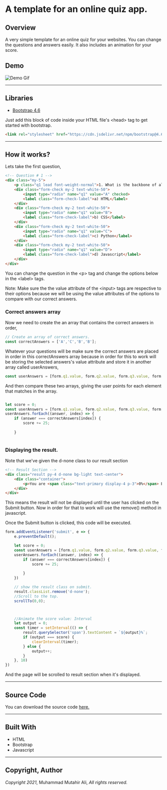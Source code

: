 # A template for an online quiz app.
## Overview
A very simple template for an online quiz for your websites. You can change the questions and answers easily. It also includes an animation for your score.


## Demo
![Demo Gif](https://s4.gifyu.com/images/ezgifcom-gif-maker-1.gif)

---

## Libraries
* [Bootstrap 4.6](https://getbootstrap.com/docs/4.6/getting-started/introduction/)

Just add this block of code inside your HTML file's \<head> tag to get started with bootstrap.
```HTML
<link rel="stylesheet" href="https://cdn.jsdelivr.net/npm/bootstrap@4.6.0/dist/css/bootstrap.min.css" integrity="sha384-B0vP5xmATw1+K9KRQjQERJvTumQW0nPEzvF6L/Z6nronJ3oUOFUFpCjEUQouq2+l" crossorigin="anonymous">
```
---

## How it works?
Lets take the first question,

```HTML
<!-- Question # 1 -->
<div class="my-5">
    <p class="q1 lead font-weight-normal">1. What is the backbone of all webpages?</p>
    <div class="form-check my-2 text-white-50">
        <input type="radio" name="q1" value="A" checked>
        <label class="form-check-label">a) HTML</label>
    </div>
    <div class="form-check my-2 text-white-50">
        <input type="radio" name="q1" value="B">
        <label class="form-check-label">b) CSS</label>
    </div>
    <div class="form-check my-2 text-white-50">
        <input type="radio" name="q1" value="C">
        <label class="form-check-label">c) Python</label>
    </div>
    <div class="form-check my-2 text-white-50">
        <input type="radio" name="q1" value="D">
        <label class="form-check-label">d) Javascript</label>
    </div>
</div>
```
You can change the question in the \<p> tag and change the options below in the \<label> tags.

Note: Make sure the the value attribute of the \<input> tags are respective to their options because we will be using the value attributes of the options to compare with our correct answers.

### Correct answers array
Now we need to create the an array that contains the correct answers in order,
``` Javascript
// Create an array of correct answers. 
const correctAnswers = ['A','C','B','B'];
```
Whatever your questions will be make sure the correct answers are placed in order in this correctAnswers array because in order for this to work will be storing the selected answers's value attribute and store it in another array called userAnswers,
```Javascript
const userAnswers = [form.q1.value, form.q2.value, form.q3.value, form.q4.value]
```
And then compare these two arrays, giving the user points for each element that matches in the array.

```Javascript

let score = 0;
const userAnswers = [form.q1.value, form.q2.value, form.q3.value, form.q4.value]
userAnswers.forEach((answer, index) => {
    if (answer === correctAnswers[index]) {
        score += 25;
        
    }
    
```

### Displaying the result.
Note that we've given the d-none class to our result section

```HTML
<!-- Result Section -->
<div class="result py-4 d-none bg-light text-center">
    <div class="container">
        <p>You are <span class="text-primary display-4 p-3">0%</span> Expert Developer</p>
    </div>
</div>
```

This means the result will not be displayed until the user has clicked on the Submit button. Now in order for that to work will use the remove() method in javascript.

Once the Submit button is clicked, this code will be executed.

```Javascript
form.addEventListener('submit', e => {
    e.preventDefault();

    let score = 0;
    const userAnswers = [form.q1.value, form.q2.value, form.q3.value, form.q4.value]
    userAnswers.forEach((answer, index) => {
        if (answer === correctAnswers[index]) {
            score += 25;
            
        }
    })

    // show the result class on submit. 
    result.classList.remove('d-none');
    //Scroll to the top. 
    scrollTo(0,0);



    //Animate the score value: Interval
    let output = 0;
    const timer = setInterval(() => {
        result.querySelector('span').textContent = `${output}%`;
        if (output === score) {
            clearInterval(timer);
        } else {
            output++;
        }
    }, 10)
})
```

And the page will be scrolled to result section when it's displayed.

---

## Source Code
You can download the source code [here.](https://codeload.github.com/asadnmalik/quiz-app/zip/refs/heads/main)

---
## Built With

* HTML
* Bootstrap
* Javascript

---

## Copyright, Author
*Copyright 2021*, Muhammad Mutahir Ali, *All rights reserved.*

